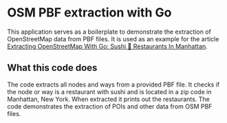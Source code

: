 # OSM PBF extraction with Go

This application serves as a boilerplate to demonstrate the extraction of OpenStreetMap data from PBF files. It is used as an example for the article [Extracting OpenStreetMap With Go: Sushi 🍣 Restaurants In Manhattan](https://medium.com/@jankammerath/extracting-openstreetmap-with-go-sushi-restaurants-in-manhattan-106dc34d42da).

## What this code does

The code extracts all nodes and ways from a provided PBF file. It checks if the node or way is a restaurant with sushi and is located in a zip code in Manhattan, New York. When extracted it prints out the restaurants. The code demonstrates the extraction of POIs and other data from OSM PBF files.